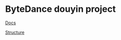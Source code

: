 # ByteDance douyin project

[Docs](https://github.com/Vacant2333/douyin/blob/main/docs/)

[Structure](https://github.com/Vacant2333/douyin/blob/main/docs/design/Structure.drawio)